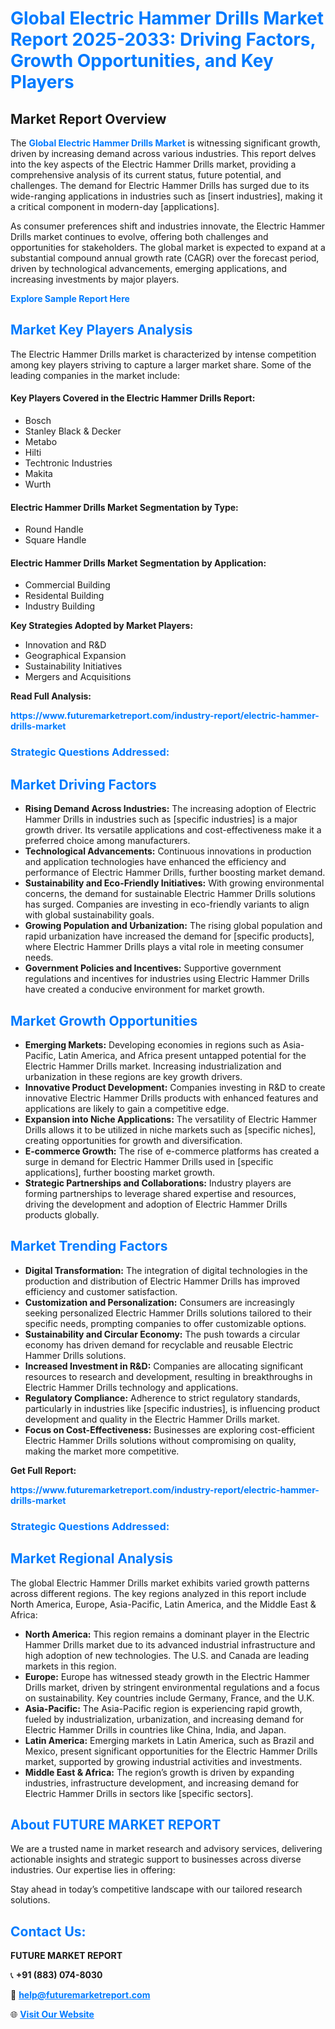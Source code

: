 <h1 style="color: #007BFF;">Global Electric Hammer Drills Market Report 2025-2033: Driving Factors, Growth Opportunities, and Key Players</h1>

<section id="overview">
<h2>Market Report Overview</h2>
<p>The <a href="https://www.futuremarketreport.com/industry-report/electric-hammer-drills-market" style="color: #007BFF; text-decoration: none;"><strong>Global Electric Hammer Drills Market</strong></a> is witnessing significant growth, driven by increasing demand across various industries. This report delves into the key aspects of the Electric Hammer Drills market, providing a comprehensive analysis of its current status, future potential, and challenges. The demand for Electric Hammer Drills has surged due to its wide-ranging applications in industries such as [insert industries], making it a critical component in modern-day [applications].</p>
<p>As consumer preferences shift and industries innovate, the Electric Hammer Drills market continues to evolve, offering both challenges and opportunities for stakeholders. The global market is expected to expand at a substantial compound annual growth rate (CAGR) over the forecast period, driven by technological advancements, emerging applications, and increasing investments by major players.</p>
</section>

<section id="overview">
<p><a href="https://www.futuremarketreport.com/request-sample/reportId=86291" style="color: #007BFF; text-decoration: none;"><strong>Explore Sample Report Here</strong></a></p>
</section>

<section id="key-players">
<h2 style="color: #007BFF;">Market Key Players Analysis</h2>
<p>The Electric Hammer Drills market is characterized by intense competition among key players striving to capture a larger market share. Some of the leading companies in the market include:</p>
<h4>Key Players Covered in the Electric Hammer Drills Report:</h4>
<ul><li>Bosch</li><li>Stanley Black &amp; Decker</li><li>Metabo</li><li>Hilti</li><li>Techtronic Industries</li><li>Makita</li><li>Wurth</li></ul>
<h4>Electric Hammer Drills Market Segmentation by Type:</h4>
<ul><li>Round Handle</li><li>Square Handle</li></ul>

<h4>Electric Hammer Drills Market Segmentation by Application:</h4>
<ul><li>Commercial Building</li><li>Residental Building</li><li>Industry Building</li></ul>
<p><strong>Key Strategies Adopted by Market Players:</strong></p>
<ul>
<li>Innovation and R&D</li>
<li>Geographical Expansion</li>
<li>Sustainability Initiatives</li>
<li>Mergers and Acquisitions</li>
</ul>
</section>

<section>
<p><strong>Read Full Analysis: </strong></p><a href="https://www.futuremarketreport.com/industry-report/electric-hammer-drills-market" style="color: #007BFF; text-decoration: none;"><strong>https://www.futuremarketreport.com/industry-report/electric-hammer-drills-market</strong></a>
<h3 style="color: #007BFF;">Strategic Questions Addressed:</h3>
</section>

<section id="driving-factors">
<h2 style="color: #007BFF;">Market Driving Factors</h2>
<ul>
<li><strong>Rising Demand Across Industries:</strong> The increasing adoption of Electric Hammer Drills in industries such as [specific industries] is a major growth driver. Its versatile applications and cost-effectiveness make it a preferred choice among manufacturers.</li>
<li><strong>Technological Advancements:</strong> Continuous innovations in production and application technologies have enhanced the efficiency and performance of Electric Hammer Drills, further boosting market demand.</li>
<li><strong>Sustainability and Eco-Friendly Initiatives:</strong> With growing environmental concerns, the demand for sustainable Electric Hammer Drills solutions has surged. Companies are investing in eco-friendly variants to align with global sustainability goals.</li>
<li><strong>Growing Population and Urbanization:</strong> The rising global population and rapid urbanization have increased the demand for [specific products], where Electric Hammer Drills plays a vital role in meeting consumer needs.</li>
<li><strong>Government Policies and Incentives:</strong> Supportive government regulations and incentives for industries using Electric Hammer Drills have created a conducive environment for market growth.</li>
</ul>
</section>

<section id="growth-opportunities">
<h2 style="color: #007BFF;">Market Growth Opportunities</h2>
<ul>
<li><strong>Emerging Markets:</strong> Developing economies in regions such as Asia-Pacific, Latin America, and Africa present untapped potential for the Electric Hammer Drills market. Increasing industrialization and urbanization in these regions are key growth drivers.</li>
<li><strong>Innovative Product Development:</strong> Companies investing in R&D to create innovative Electric Hammer Drills products with enhanced features and applications are likely to gain a competitive edge.</li>
<li><strong>Expansion into Niche Applications:</strong> The versatility of Electric Hammer Drills allows it to be utilized in niche markets such as [specific niches], creating opportunities for growth and diversification.</li>
<li><strong>E-commerce Growth:</strong> The rise of e-commerce platforms has created a surge in demand for Electric Hammer Drills used in [specific applications], further boosting market growth.</li>
<li><strong>Strategic Partnerships and Collaborations:</strong> Industry players are forming partnerships to leverage shared expertise and resources, driving the development and adoption of Electric Hammer Drills products globally.</li>
</ul>
</section>

<section id="trending-factors">
<h2 style="color: #007BFF;">Market Trending Factors</h2>
<ul>
<li><strong>Digital Transformation:</strong> The integration of digital technologies in the production and distribution of Electric Hammer Drills has improved efficiency and customer satisfaction.</li>
<li><strong>Customization and Personalization:</strong> Consumers are increasingly seeking personalized Electric Hammer Drills solutions tailored to their specific needs, prompting companies to offer customizable options.</li>
<li><strong>Sustainability and Circular Economy:</strong> The push towards a circular economy has driven demand for recyclable and reusable Electric Hammer Drills solutions.</li>
<li><strong>Increased Investment in R&D:</strong> Companies are allocating significant resources to research and development, resulting in breakthroughs in Electric Hammer Drills technology and applications.</li>
<li><strong>Regulatory Compliance:</strong> Adherence to strict regulatory standards, particularly in industries like [specific industries], is influencing product development and quality in the Electric Hammer Drills market.</li>
<li><strong>Focus on Cost-Effectiveness:</strong> Businesses are exploring cost-efficient Electric Hammer Drills solutions without compromising on quality, making the market more competitive.</li>
</ul>
</section>

<section>
<p><strong>Get Full Report: </strong></p><a href="https://www.futuremarketreport.com/industry-report/electric-hammer-drills-market" style="color: #007BFF; text-decoration: none;"><strong>https://www.futuremarketreport.com/industry-report/electric-hammer-drills-market</strong></a>
<h3 style="color: #007BFF;">Strategic Questions Addressed:</h3>
</section>


<section id="regional-analysis">
<h2 style="color: #007BFF;">Market Regional Analysis</h2>
<p>The global Electric Hammer Drills market exhibits varied growth patterns across different regions. The key regions analyzed in this report include North America, Europe, Asia-Pacific, Latin America, and the Middle East & Africa:</p>
<ul>
<li><strong>North America:</strong> This region remains a dominant player in the Electric Hammer Drills market due to its advanced industrial infrastructure and high adoption of new technologies. The U.S. and Canada are leading markets in this region.</li>
<li><strong>Europe:</strong> Europe has witnessed steady growth in the Electric Hammer Drills market, driven by stringent environmental regulations and a focus on sustainability. Key countries include Germany, France, and the U.K.</li>
<li><strong>Asia-Pacific:</strong> The Asia-Pacific region is experiencing rapid growth, fueled by industrialization, urbanization, and increasing demand for Electric Hammer Drills in countries like China, India, and Japan.</li>
<li><strong>Latin America:</strong> Emerging markets in Latin America, such as Brazil and Mexico, present significant opportunities for the Electric Hammer Drills market, supported by growing industrial activities and investments.</li>
<li><strong>Middle East & Africa:</strong> The region’s growth is driven by expanding industries, infrastructure development, and increasing demand for Electric Hammer Drills in sectors like [specific sectors].</li>
</ul>
</section>

<footer>
<h2 style="color: #007BFF;">About FUTURE MARKET REPORT</h2>
<p>We are a trusted name in market research and advisory services, delivering actionable insights and strategic support to businesses across diverse industries. Our expertise lies in offering:</p>

<p>Stay ahead in today’s competitive landscape with our tailored research solutions.</p>

<h2 style="color: #007BFF;">Contact Us:</h2>
<p><strong>FUTURE MARKET REPORT</strong></p>
<p>📞 <strong>+91 (883) 074-8030</strong></p>
<p>📧 <strong><a href="mailto:help@futuremarketreport.com" style="color: #007BFF;">help@futuremarketreport.com</a></strong></p>
<p>🌐 <strong><a href="https://www.futuremarketreport.com/" style="color: #007BFF;">Visit Our Website</a></strong></p>
</footer>